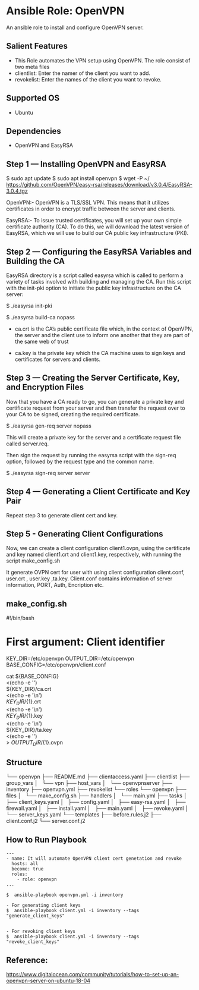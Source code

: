 Ansible Role: OpenVPN
=========
An ansible role to install and configure OpenVPN server.

Salient Features
----------------
- This Role automates the VPN setup using OpenVPN.
The role consist of two meta files
- clientlist: Enter the namer of the client you want to add.
- revokelist: Enter the names of the client you want to revoke.

Supported OS
------------
  * Ubuntu

Dependencies
------------
* OpenVPN and EasyRSA

Step 1 — Installing OpenVPN and EasyRSA
---------------------------------------
$ sudo apt update
$ sudo apt install openvpn
$ wget -P ~/ https://github.com/OpenVPN/easy-rsa/releases/download/v3.0.4/EasyRSA-3.0.4.tgz

OpenVPN:- OpenVPN is a TLS/SSL VPN. This means that it utilizes certificates in order to encrypt traffic between the server and clients.

EasyRSA:- To issue trusted certificates, you will set up your own simple certificate authority (CA). To do this, we will download the latest version of EasyRSA, which we will use to build our CA public key infrastructure (PKI).

Step 2 — Configuring the EasyRSA Variables and Building the CA
--------------------------------------------------------------
EasyRSA directory is a script called easyrsa which is called to perform a variety of tasks involved with building and managing the CA. Run this script with the init-pki option to initiate the public key infrastructure on the CA server:

$ ./easyrsa init-pki

$ ./easyrsa build-ca nopass

* ca.crt is the CA’s public certificate file which, in the context of OpenVPN, the server and the client use to inform one another that they are part of the same web of trust

* ca.key is the private key which the CA machine uses to sign keys and certificates for servers and clients.

Step 3 — Creating the Server Certificate, Key, and Encryption Files
-------------------------------------------------------------------
Now that you have a CA ready to go, you can generate a private key and certificate request from your server and then transfer the request over to your CA to be signed, creating the required certificate.

$ ./easyrsa gen-req server nopass

This will create a private key for the server and a certificate request file called server.req.

Then sign the request by running the easyrsa script with the sign-req option, followed by the request type and the common name.

$ ./easyrsa sign-req server server

Step 4 — Generating a Client Certificate and Key Pair
-----------------------------------------------------

Repeat step 3 to generate client cert and key.

Step 5 - Generating Client Configurations
-----------------------------------------
Now, we can create a client configuration client1.ovpn, using the certificate and key named client1.crt and client1.key, respectively, with running the script make_config.sh

It generate OVPN cert for user with using client configuration client.conf, user.crt , user.key ,ta.key.
 Client.conf contains information of server information, PORT, Auth, Encription etc.


make_config.sh
---------------
#!/bin/bash
# First argument: Client identifier
KEY_DIR=/etc/openvpn
OUTPUT_DIR=/etc/openvpn
BASE_CONFIG=/etc/openvpn/client.conf

cat ${BASE_CONFIG} \
    <(echo -e '<ca>') \
    ${KEY_DIR}/ca.crt \
    <(echo -e '</ca>\n<cert>') \
    ${KEY_DIR}/${1}.crt \
    <(echo -e '</cert>\n<key>') \
    ${KEY_DIR}/${1}.key \
    <(echo -e '</key>\n<tls-auth>') \
    ${KEY_DIR}/ta.key \
    <(echo -e '</tls-auth>') \
    > ${OUTPUT_DIR}/${1}.ovpn


Structure
--------
└── openvpn
    ├── README.md
    ├── clientaccess.yaml
    ├── clientlist
    ├── group_vars
    │   └── vpn
    ├── host_vars
    │   └── openvpnserver
    ├── inventory
    ├── openvpn.yml
    ├── revokelist
    └── roles
        └── openvpn
            ├── files
            │   └── make_config.sh
            ├── handlers
            │   └── main.yml
            ├── tasks
            │   ├── client_keys.yaml
            │   ├── config.yaml
            │   ├── easy-rsa.yaml
            │   ├── firewall.yaml
            │   ├── install.yaml
            │   ├── main.yaml
            │   ├── revoke.yaml
            │   └── server_keys.yaml
            └── templates
                ├── before.rules.j2
                ├── client.conf.j2
                └── server.conf.j2

How to Run Playbook
----------------
```
---
- name: It will automate OpenVPN client cert genetation and revoke
  hosts: all
  become: true
  roles:
    - role: openvpn
...

$  ansible-playbook openvpn.yml -i inventory

```
```
- For generating client keys
$  ansible-playbook client.yml -i inventory --tags "generate_client_keys"


- For revoking client keys
$  ansible-playbook client.yml -i inventory --tags "revoke_client_keys"

```

Reference:
---------
https://www.digitalocean.com/community/tutorials/how-to-set-up-an-openvpn-server-on-ubuntu-18-04
